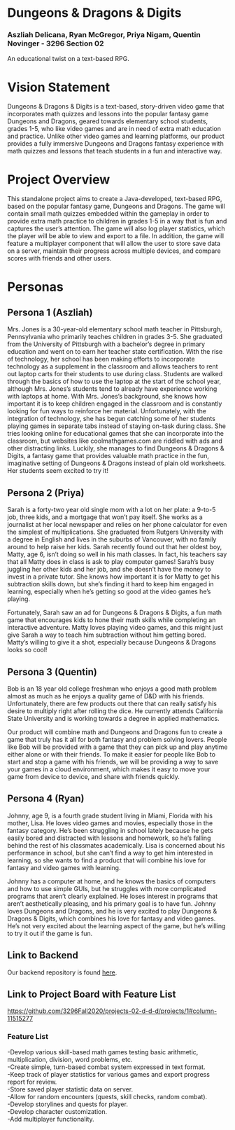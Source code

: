 # Dungeons & Dragons & Digits
### Aszliah Delicana, Ryan McGregor, Priya Nigam, Quentin Novinger -  3296 Section 02
An educational twist on a text-based RPG.
 
# Vision Statement
Dungeons & Dragons & Digits is a text-based, story-driven video game that incorporates math quizzes and lessons into the popular fantasy game Dungeons and Dragons, geared towards elementary school students, grades 1-5, who like video games and are in need of extra math education and practice. Unlike other video games and learning platforms, our product provides a fully immersive Dungeons and Dragons fantasy experience with math quizzes and lessons that teach students in a fun and interactive way.

# Project Overview
This standalone project aims to create a Java-developed, text-based RPG, based on the popular fantasy game, Dungeons and Dragons. The game will contain small math quizzes embedded within the gameplay in order to provide extra math practice to children in grades 1-5 in a way that is fun and captures the user’s attention. The game will also log player statistics, which the player will be able to view and export to a file. In addition, the game will feature a multiplayer component that will allow the user to store save data on a server, maintain their progress across multiple devices, and compare scores with friends and other users.

# Personas

## Persona 1 (Aszliah)
Mrs. Jones is a 30-year-old elementary school math teacher in Pittsburgh, Pennsylvania who primarily teaches children in grades 3-5. She graduated from the University of Pittsburgh with a bachelor’s degree in primary education and went on to earn her teacher state certification. With the rise of technology, her school has been making efforts to incorporate technology as a supplement in the classroom and allows teachers to rent out laptop carts for their students to use during class. Students are walked through the basics of how to use the laptop at the start of the school year, although Mrs. Jones’s students tend to already have experience working with laptops at home.
With Mrs. Jones’s background, she knows how important it is to keep children engaged in the classroom and is constantly looking for fun ways to reinforce her material. Unfortunately, with the integration of technology, she has begun catching some of her students playing games in separate tabs instead of staying on-task during class. She tries looking online for educational games that she can incorporate into the classroom, but websites like coolmathgames.com are riddled with ads and other distracting links. Luckily, she manages to find Dungeons & Dragons & Digits, a fantasy game that provides valuable math practice in the fun, imaginative setting of Dungeons & Dragons instead of plain old worksheets. Her students seem excited to try it!
## Persona 2 (Priya)
Sarah is a forty-two year old single mom with a lot on her plate: a 9-to-5 job, three kids, and a mortgage that won’t pay itself. She works as a journalist at her local newspaper and relies on her phone calculator for even the simplest of multiplications. She graduated from Rutgers University with a degree in English and lives in the suburbs of Vancouver, with no family around to help raise her kids. Sarah recently found out that her oldest boy, Matty, age 6, isn’t doing so well in his math classes. In fact, his teachers say that all Matty does in class is ask to play computer games! Sarah’s busy juggling her other kids and her job, and she doesn’t have the money to invest in a private tutor. She knows how important it is for Matty to get his subtraction skills down, but she’s finding it hard to keep him engaged in learning, especially when he’s getting so good at the video games he’s playing.

Fortunately, Sarah saw an ad for Dungeons & Dragons & Digits, a fun math game that encourages kids to hone their math skills while completing an interactive adventure. Matty loves playing video games, and this might just give Sarah a way to teach him subtraction without him getting bored. Matty’s willing to give it a shot, especially because Dungeons & Dragons looks so cool! 

## Persona 3 (Quentin)
Bob is an 18 year old college freshman who enjoys a good math problem almost as much as he enjoys a quality game of D&D with his friends. Unfortunately, there are few products out there that can really satisfy his desire to multiply right after rolling the dice. He currently attends California State University and is working towards a degree in applied mathematics. 

Our product will combine math and Dungeons and Dragons fun to create a game that truly has it all for both fantasy and problem solving lovers. People like Bob will be provided with a game that they can pick up and play anytime either alone or with their friends. To make it easier for people like Bob to start and stop a game with his friends, we will be providing a way to save your games in a cloud environment, which makes it easy to move your game from device to device, and share with friends quickly. 

## Persona 4 (Ryan)
Johnny, age 9, is a fourth grade student living in Miami, Florida with his mother, Lisa. He loves video games and movies, especially those in the fantasy category. He’s been struggling in school lately because he gets easily bored and distracted with lessons and homework, so he’s falling behind the rest of his classmates academically. Lisa is concerned about his performance in school, but she can’t find a way to get him interested in learning, so she wants to find a product that will combine his love for fantasy and video games with learning.

Johnny has a computer at home, and he knows the basics of computers and how to use simple GUIs, but he struggles with more complicated programs that aren’t clearly explained. He loses interest in programs that aren’t aesthetically pleasing, and his primary goal is to have fun. Johnny loves Dungeons and Dragons, and he is very excited to play Dungeons & Dragons & Digits, which combines his love for fantasy and video games. He’s not very excited about the learning aspect of the game, but he’s willing to try it out if the game is fun.

## Link to Backend
Our backend repository is found [here](https://github.com/3296Fall2020/projects-02-d-d-d-backend/tree/master).

## Link to Project Board with Feature List
https://github.com/3296Fall2020/projects-02-d-d-d/projects/1#column-11515277

### Feature List 
-Develop various skill-based math games testing basic arithmetic, multiplication, division, word problems, etc.    
-Create simple, turn-based combat system expressed in text format.   
-Keep track of player statistics for various games and export progress report for review.   
-Store saved player statistic data on server.   
-Allow for random encounters (quests, skill checks, random combat).   
-Develop storylines and quests for player.   
-Develop character customization.   
-Add multiplayer functionality.      

